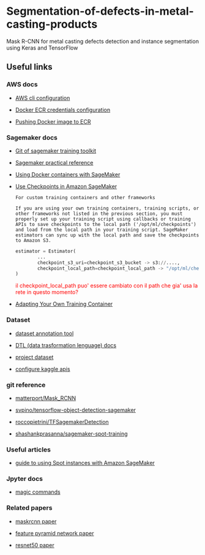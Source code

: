 # Segmentation-of-defects-in-metal-casting-products

Mask R-CNN for metal casting defects detection and instance segmentation using Keras and TensorFlow

## Useful links

### AWS docs

- [AWS cli configuration](https://docs.aws.amazon.com/cli/latest/userguide/cli-chap-configure.html)
  
- [Docker ECR credentials configuration](https://docs.aws.amazon.com/AmazonECR/latest/userguide/common-errors-docker.html)
  
- [Pushing Docker image to ECR](https://docs.aws.amazon.com/AmazonECR/latest/userguide/docker-push-ecr-image.html)

### Sagemaker docs

- [Git of sagemaker training toolkit](https://github.com/aws/sagemaker-training-toolkit)

- [Sagemaker practical reference](https://sagemaker.readthedocs.io/en/stable/overview.html)

- [Using Docker containers with SageMaker](https://docs.aws.amazon.com/sagemaker/latest/dg/docker-containers.html)

- [Use Checkpoints in Amazon SageMaker](https://docs.aws.amazon.com/sagemaker/latest/dg/model-checkpoints.html)

    ```text
    For custom training containers and other frameworks

    If you are using your own training containers, training scripts, or other frameworks not listed in the previous section, you must properly set up your training script using callbacks or training APIs to save checkpoints to the local path ('/opt/ml/checkpoints') and load from the local path in your training script. SageMaker estimators can sync up with the local path and save the checkpoints to Amazon S3.
    ```

    ```python
    estimator = Estimator(
            ...
            checkpoint_s3_uri=checkpoint_s3_bucket -> s3://....,
            checkpoint_local_path=checkpoint_local_path -> "/opt/ml/checkpoints"
    )
    ```

    <span style="color:red">il checkpoint_local_path puo' essere cambiato con il path che gia' usa la rete in questo momento?</span>

- [Adapting Your Own Training Container](https://docs.aws.amazon.com/sagemaker/latest/dg/adapt-training-container.html)

### Dataset

- [dataset annotation tool](https://supervise.ly/)

- [DTL (data trasformation lenguage) docs](https://docs.supervise.ly/data-manipulation/index)

- [project dataset](https://www.kaggle.com/ravirajsinh45/real-life-industrial-dataset-of-casting-product)

- [configure kaggle apis](https://adityashrm21.github.io/Setting-Up-Kaggle/)

### git reference

- [matterport/Mask_RCNN](https://github.com/matterport/Mask_RCNN)

- [svpino/tensorflow-object-detection-sagemaker](https://github.com/svpino/tensorflow-object-detection-sagemaker)

- [roccopietrini/TFSagemakerDetection](https://github.com/roccopietrini/TFSagemakerDetection)

- [shashankprasanna/sagemaker-spot-training](https://github.com/shashankprasanna/sagemaker-spot-training)

### Useful articles

- [guide to using Spot instances with Amazon SageMaker](https://towardsdatascience.com/a-quick-guide-to-using-spot-instances-with-amazon-sagemaker-b9cfb3a44a68)

### Jpyter docs

- [magic commands](https://ipython.readthedocs.io/en/stable/interactive/magics.html#)

### Related papers

- [maskrcnn paper](https://arxiv.org/pdf/1703.06870.pdf)

- [feature pyramid network paper](https://arxiv.org/pdf/1612.03144.pdf)

- [resnet50 paper](https://arxiv.org/pdf/1512.03385.pdf)
